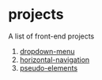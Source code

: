 # projects
A list of front-end projects
1. [dropdown-menu](https://dropdownnav.netlify.app/)
2. [horizontal-navigation](https://horizontalnav.netlify.app/)
3. [pseudo-elements](https://generatedcontent.netlify.app/)
